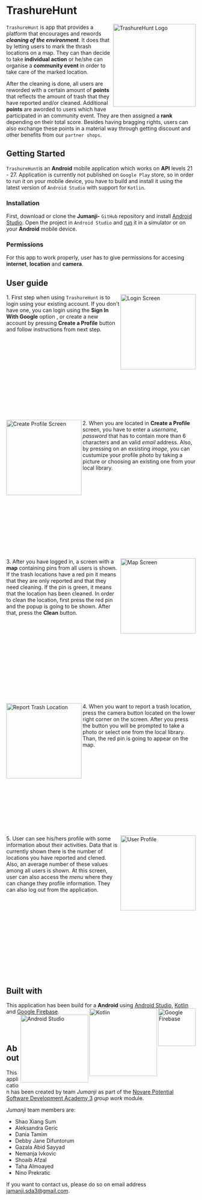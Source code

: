 # TrashureHunt

<img src="https://github.com/ninoprek/Jumanji-/blob/readme/app/readmeRes/Readme_Logo.png" alt="TrashureHunt Logo" width="220" align="right">

`TrashureHunt` is app that provides a platform that encourages and rewords __*cleaning of the environment*__. It does that by letting users to mark the thrash locations on a map. They can than decide to take __individual action__ or he/she can organise a __community event__ in order to take care of the marked location. 

After the cleaning is done, all users are reworded with a certain amount of __points__ that reflects the amount of trash that they have reported and/or cleaned. Additional __points__ are aworded to users which have participated in an community event. They are then assigned a __rank__ depending on their total score. Besides having bragging rights, users can also exchange these points in a material way through getting discount and other benefits from our `partner shops`.

## Getting Started

`TrashureHunt`is an __Android__ mobile application which works on __API__ levels 21 - 27. Application is currently not published on `Google Play` store, so in order to run it on your mobile device, you have to build and install it using the latest version of `Android Studio` with support for `Kotlin`.

### Installation

First, download or clone the __Jumanji-__ `GitHub` repository and install [Android Studio](https://developer.android.com/studio/). Open the project in `Android Studio` and [run](https://developer.android.com/training/basics/firstapp/running-app) it in a simulator or on your __Android__ mobile device.

### Permissions

For this app to work properly, user has to give permissions for accesing __internet__, __location__ and __camera__.  

## User guide
<img src="https://github.com/ninoprek/Jumanji-/blob/readme/app/readmeRes/Screenshot_1526387808.png" alt="Login Screen" width="200" align="right">1. First step when using `TrashureHunt` is to login using your existing account. If you don't have one, you can login using the __Sign In With Google__ option , or create a new account by pressing __Create a Profile__ button and follow instructions from next step.

<p align="center">
  <br><br><br><br><br><br>
  <br><br><br><br><br><br>
</p>

<img src="https://github.com/ninoprek/Jumanji-/blob/readme/app/readmeRes/Screenshot_1526387830.png" alt="Create Profile Screen" width="200" align="left">2. When you are located in __Create a Profile__ screen, you have to enter a _username_, _password_ that has to contain more than 6 characters and an valid _email_ address. Also, by pressing on an exsisting _image_, you can custumize your profile photo by taking a picture or choosing an existing one from your local library.

<p align="center">
  <br><br><br><br><br><br>
  <br><br><br><br><br><br>
</p>

<img src="https://github.com/ninoprek/Jumanji-/blob/readme/app/readmeRes/Screenshot_2018-05-15-14-50-09.png" alt="Map Screen" width="200" align="right">3. After you have logged in, a screen with a __map__ containing pins from all users is shown. If the trash locations have a red pin it means that they are only reported and that they need cleaning. If the pin is green, it means that the location has been cleaned. In order to clean the location, first press the red pin and the popup is going to be shown. After that, press the __Clean__ button.   

<p align="center">
  <br><br><br><br><br><br>
  <br><br><br><br><br><br>
</p>

<img src="https://github.com/ninoprek/Jumanji-/blob/readme/app/readmeRes/Screenshot_1526393480.png" alt="Report Trash Location" width="200" align="left">4. When you want to report a trash location, press the camera button located on the lower right corner on the screen. After you press the button you will be prompted to take a photo or select one from the local library. Than, the red pin is going to appear on the map.

<p align="center">
  <br><br><br><br><br><br>
  <br><br><br><br><br><br>
</p>

<img src="https://github.com/ninoprek/Jumanji-/blob/readme/app/readmeRes/Screenshot_2018-05-15-14-50-35.png" alt="User Profile" width="200" align="right">5. User can see his/hers profile with some information about their activities. Data that is currently shown there is the number of locations you have reported and clened. Also, an average number of these values among all users is shown. At this screen, user can also access the _menu_ where they can change they profile information. They can also log out from the application. 

<p align="center">
  <br><br><br><br><br><br>
  <br><br><br><br><br><br>
</p>

## Built with

This application has been build for a __Android__ using [Android Studio](https://developer.android.com/studio/), [Kotlin](http://kotlinlang.org/) and [Google Firebase](https://firebase.google.com/). <img src="https://github.com/ninoprek/Jumanji-/blob/readme/app/readmeRes/touchicon-180.png" alt="Google Firebase" width="100" align="right">
<img src="https://github.com/ninoprek/Jumanji-/blob/readme/app/readmeRes/Kotlin-A-New-Programming-Platform-For-Android-Developers.png" alt="Kotlin" width="180" align="right"> 
<img src="https://github.com/ninoprek/Jumanji-/blob/readme/app/readmeRes/Android_Studio_icon.svg.png" alt="Android Studio" width="180" align="right"> 

<p align="center">
  <br><br>
</p>

## About 

This application has been created by team _Jumanji_ as part of the [Novare Potential Software Development Academy 3](https://www.novarepotential.com/software-development-academy-eng/) _group work_ module. 

_Jumanji_ team members are: 

  * Shao Xiang Sum
  * Aleksandra Geric
  * Dania Tamim
  * Debby Jane Difuntorum
  * Gazala Abid Sayyad
  * Nemanja Ivkovic
  * Shoaib Afzal
  * Taha Almoayed
  * Nino Prekratic
  
If you want to contact us, please do so on email address <jamanji.sda3@gmail.com>.

